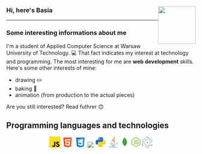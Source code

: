 ### Hi, here's Basia <img src="https://media.giphy.com/media/nhlBSxKHelzHs7m93O/giphy.gif" width="100" height="100" align="right"> 
- - - -

<h3>Some interesting informations about me</h3>
I'm a student of Applied Computer Science at Warsaw University of Technology. 💻 That fact indicates my interest at technology and programming. The most interesting for me are <b>web development</b> skills. Here's some other interests of mine:

* drawing ✏️
* baking 🍰
* animation (from production to the actual pieces)

Are you still interested? Read futhrer 😊

## Programming languages and technologies
<p align="center"><img src = 'https://github.com/Tulipanik/Tulipanik/blob/main/icons/javascript-svgrepo-com.svg' width='30'/> <img src = 'https://github.com/Tulipanik/Tulipanik/blob/main/icons/html-5-svgrepo-com.svg' width='30'/>  <img src = 'https://github.com/Tulipanik/Tulipanik/blob/main/icons/css-3-svgrepo-com.svg' width='30'/> <img src = 'https://github.com/MarikIshtar007/MarikIshtar007/blob/master/images/c-original.svg' width='30'/> <img src = 'https://github.com/Tulipanik/Tulipanik/blob/main/icons/python-svgrepo-com.svg' height='30'/>
<img src='https://github.com/Tulipanik/Tulipanik/blob/main/icons/java-svgrepo-com.svg' width='30'/><img src = 'https://github.com/Tulipanik/Tulipanik/blob/main/icons/mongo-svgrepo-com.svg' width='30'/><img src = 'https://github.com/Tulipanik/Tulipanik/blob/main/icons/node-js-svgrepo-com.svg' width='30'/><img src = 'https://github.com/Tulipanik/Tulipanik/blob/main/icons/electron-svgrepo-com.svg' width='30'/></p>


